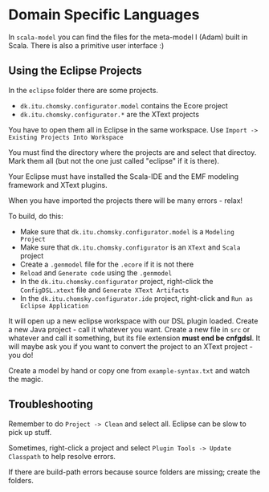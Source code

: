 Domain Specific Languages
=========================

In `scala-model` you can find the files for the meta-model I (Adam) built in
Scala. There is also a primitive user interface :)


Using the Eclipse Projects
----------------------------
In the `eclipse` folder there are some projects.

- `dk.itu.chomsky.configurator.model` contains the Ecore project
- `dk.itu.chomsky.configurator.*` are the XText projects

You have to open them all in Eclipse in the same workspace. Use
`Import -> Existing Projects Into Workspace`

You must find the directory where the projects are and select that directoy.
Mark them all (but not the one just called "eclipse" if it is there).

Your Eclipse must have installed the Scala-IDE and the EMF modeling framework
and XText plugins.

When you have imported the projects there will be many errors - relax!

To build, do this:

- Make sure that `dk.itu.chomsky.configurator.model` is a `Modeling Project`
- Make sure that `dk.itu.chomsky.configurator` is an `XText` and `Scala` project
- Create a `.genmodel` file for the `.ecore` if it is not there
- `Reload` and `Generate code` using the `.genmodel`
- In the `dk.itu.chomsky.configurator` project, right-click the `ConfigDSL.xtext`
  file and `Generate XText Artifacts`
- In the `dk.itu.chomsky.configurator.ide` project, right-click and `Run as Eclipse Application`

It will open up a new eclipse workspace with our DSL plugin loaded.
Create a new Java project - call it whatever you want.
Create a new file in `src` or whatever and call it something, but its file
extension **must end be cnfgdsl**. It will maybe ask you if you want to
convert the project to an XText project - you do!

Create a model by hand or copy one from `example-syntax.txt` and watch the
magic.

Troubleshooting
---------------
Remember to do `Project -> Clean` and select all. Eclipse can be slow to pick up stuff.

Sometimes, right-click a project and select `Plugin Tools -> Update Classpath` to
help resolve errors.

If there are build-path errors because source folders are missing; create the folders.

